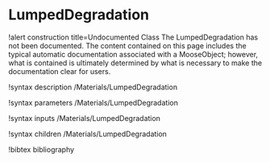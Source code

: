 <!-- MOOSE Documentation Stub: Remove this when content is added. -->

# LumpedDegradation

!alert construction title=Undocumented Class
The LumpedDegradation has not been documented. The content contained on this page includes the
typical automatic documentation associated with a MooseObject; however, what is contained is
ultimately determined by what is necessary to make the documentation clear for users.

!syntax description /Materials/LumpedDegradation

!syntax parameters /Materials/LumpedDegradation

!syntax inputs /Materials/LumpedDegradation

!syntax children /Materials/LumpedDegradation

!bibtex bibliography
